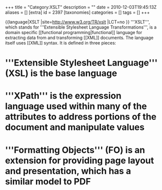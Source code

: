 +++
title = "Category:XSLT"
description = ""
date = 2010-12-03T19:45:13Z
aliases = []
[extra]
id = 2397
[taxonomies]
categories = []
tags = []
+++

{{language|XSLT
|site=http://www.w3.org/TR/xslt
|LCT=no
}}
'''XSLT''', which stands for '''Extensible Stylesheet Language Transformations''', is a domain specific [[functional programming|functional]] language for extracting data from and transforming [[XML]] documents. The language itself uses [[XML]] syntax. It is defined in three pieces:
# '''Extensible Stylesheet Language''' (XSL) is the base language
# '''XPath''' is the expression language used within many of the attributes to address portions of the document and manipulate values
# '''Formatting Objects''' (FO) is an extension for providing page layout and presentation, which has a similar model to PDF
